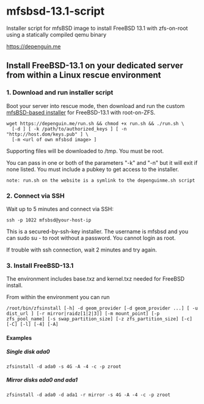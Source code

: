 # mfsbsd-13.1-script
Installer script for mfsBSD image to install FreeBSD 13.1 with zfs-on-root using a statically compiled qemu binary

https://depenguin.me

## Install FreeBSD-13.1 on your dedicated server from within a Linux rescue environment

### 1. Download and run installer script
Boot your server into rescue mode, then download and run the custom [mfsBSD-based installer](https://github.com/depenguin-me/depenguin-installer) for FreeBSD-13.1 with root-on-ZFS.
```
wget https://depenguin.me/run.sh && chmod +x run.sh && ./run.sh \
  [-d ] [ -k /path/to/authorized_keys ] [ -n "http://host.dom/keys.pub" ] \
  [-m <url of own mfsbsd image> ]
```

Supporting files will be downloaded to /tmp. You must be root.

You can pass in one or both of the parameters "-k" and "-n" but it will exit if none listed. You must include a pubkey to get access to the installer.

```
note: run.sh on the website is a symlink to the depenguinme.sh script
```

### 2. Connect via SSH
Wait up to 5 minutes and connect via SSH:
```
ssh -p 1022 mfsbsd@your-host-ip
```

This is a secured-by-ssh-key installer. The username is mfsbsd and you can sudo su - to root without a password. You cannot login as root.

If trouble with ssh connection, wait 2 minutes and try again.

### 3. Install FreeBSD-13.1
The environment includes base.txz and kernel.txz needed for FreeBSD install.

From within the environment you can run
```
/root/bin/zfsinstall [-h] -d geom_provider [-d geom_provider ...] [ -u dist_url ] [-r mirror|raidz[1|2|3]] [-m mount_point] [-p zfs_pool_name] [-s swap_partition_size] [-z zfs_partition_size] [-c] [-C] [-l] [-4] [-A]
```

#### Examples

##### Single disk ada0
```
zfsinstall -d ada0 -s 4G -A -4 -c -p zroot
```

##### Mirror disks ada0 and ada1
```
zfsinstall -d ada0 -d ada1 -r mirror -s 4G -A -4 -c -p zroot
```